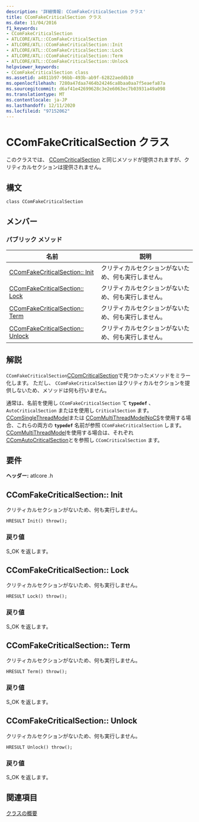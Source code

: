 ```yaml
---
description: '詳細情報: CComFakeCriticalSection クラス'
title: CComFakeCriticalSection クラス
ms.date: 11/04/2016
f1_keywords:
- CComFakeCriticalSection
- ATLCORE/ATL::CComFakeCriticalSection
- ATLCORE/ATL::CComFakeCriticalSection::Init
- ATLCORE/ATL::CComFakeCriticalSection::Lock
- ATLCORE/ATL::CComFakeCriticalSection::Term
- ATLCORE/ATL::CComFakeCriticalSection::Unlock
helpviewer_keywords:
- CComFakeCriticalSection class
ms.assetid: a4811b97-96bb-493b-ab9f-62822aeddb10
ms.openlocfilehash: 7280a47daa7464b24246ca8baa0aa7f5eaefa87a
ms.sourcegitcommit: d6af41e42699628c3e2e6063ec7b03931a49a098
ms.translationtype: MT
ms.contentlocale: ja-JP
ms.lasthandoff: 12/11/2020
ms.locfileid: "97152062"
---
```

# <a name="ccomfakecriticalsection-class"></a>CComFakeCriticalSection クラス

このクラスでは、 [CComCriticalSection](../../atl/reference/ccomcriticalsection-class.md) と同じメソッドが提供されますが、クリティカルセクションは提供されません。

## <a name="syntax"></a>構文

```
class CComFakeCriticalSection
```

## <a name="members"></a>メンバー

### <a name="public-methods"></a>パブリック メソッド

|名前|説明|
|----------|-----------------|
|[CComFakeCriticalSection:: Init](#init)|クリティカルセクションがないため、何も実行しません。|
|[CComFakeCriticalSection:: Lock](#lock)|クリティカルセクションがないため、何も実行しません。|
|[CComFakeCriticalSection:: Term](#term)|クリティカルセクションがないため、何も実行しません。|
|[CComFakeCriticalSection:: Unlock](#unlock)|クリティカルセクションがないため、何も実行しません。|

## <a name="remarks"></a>解説

`CComFakeCriticalSection`[CComCriticalSection](../../atl/reference/ccomcriticalsection-class.md)で見つかったメソッドをミラー化します。 ただし、 `CComFakeCriticalSection` はクリティカルセクションを提供しないため、メソッドは何も行いません。

通常は、名前を使用し `CComFakeCriticalSection` て **`typedef`** 、 `AutoCriticalSection` またはを使用し `CriticalSection` ます。 [CComSingleThreadModel](../../atl/reference/ccomsinglethreadmodel-class.md)または [CComMultiThreadModelNoCS](../../atl/reference/ccommultithreadmodelnocs-class.md)を使用する場合、これらの両方の **`typedef`** 名前が参照 `CComFakeCriticalSection` します。 [CComMultiThreadModel](../../atl/reference/ccommultithreadmodel-class.md)を使用する場合は、それぞれ[CComAutoCriticalSection](../../atl/reference/ccomautocriticalsection-class.md)とを参照し `CComCriticalSection` ます。

## <a name="requirements"></a>要件

**ヘッダー:** atlcore .h

## <a name="ccomfakecriticalsectioninit"></a><a name="init"></a> CComFakeCriticalSection:: Init

クリティカルセクションがないため、何も実行しません。

```
HRESULT Init() throw();
```

### <a name="return-value"></a>戻り値

S_OK を返します。

## <a name="ccomfakecriticalsectionlock"></a><a name="lock"></a> CComFakeCriticalSection:: Lock

クリティカルセクションがないため、何も実行しません。

```
HRESULT Lock() throw();
```

### <a name="return-value"></a>戻り値

S_OK を返します。

## <a name="ccomfakecriticalsectionterm"></a><a name="term"></a> CComFakeCriticalSection:: Term

クリティカルセクションがないため、何も実行しません。

```
HRESULT Term() throw();
```

### <a name="return-value"></a>戻り値

S_OK を返します。

## <a name="ccomfakecriticalsectionunlock"></a><a name="unlock"></a> CComFakeCriticalSection:: Unlock

クリティカルセクションがないため、何も実行しません。

```
HRESULT Unlock() throw();
```

### <a name="return-value"></a>戻り値

S_OK を返します。

## <a name="see-also"></a>関連項目

[クラスの概要](../../atl/atl-class-overview.md)
